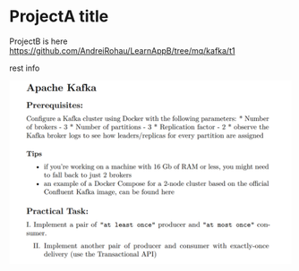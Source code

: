 # ProjectA title
ProjectB is here https://github.com/AndreiRohau/LearnAppB/tree/mq/kafka/t1

rest info

![](kafka-t1-t2.png)